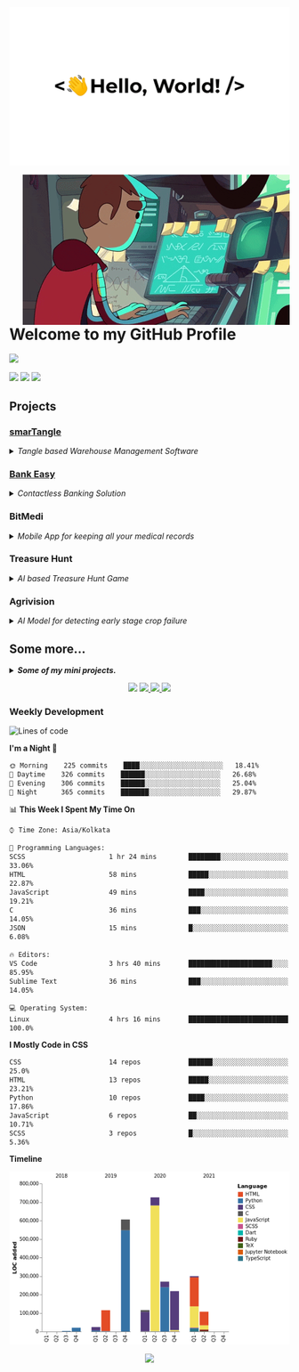 <p align="center">
    <img src="https://github.com/rahulsunil2/rahulsunil2/blob/master/media/hello.gif">
</p>

<img align="right" src="https://github.com/rahulsunil2/rahulsunil2/blob/master/media/computerProgrammer.gif">

# Welcome to my GitHub Profile

![](https://komarev.com/ghpvc/?username=rahulsunil2&color=010040&style=flat-square)
 
<img src='https://img.shields.io/badge/Full%20Stack%20Developer-Django-103E2E?style=for-the-badge&logo=django'> 
<img src='https://img.shields.io/badge/AI%20Enthusiast-TensorFlow-ED8E24?style=for-the-badge&logo=tensorflow&logoColor=white'>
<img src='https://img.shields.io/badge/Mobile%20App%20Developer-Flutter-02569B?style=for-the-badge&logo=flutter'> 

 
## Projects
[<h3> smarTangle </h3>]("https://youtu.be/RXRktCTKABk")
<details><summary><i>Tangle based Warehouse Management Software</i></summary>
<p>
 
<img src='https://img.shields.io/badge/Web%20App%20Developer-Django-103E2E?style=for-the-badge&logo=django'> <img src='https://img.shields.io/badge/Machine%20Learning-FBProphet-073265?style=for-the-badge&logo=facebook&logoColor=white'> <img src='https://img.shields.io/badge/Mobile%20App%20Developer-Flutter-02569B?style=for-the-badge&logo=flutter'> <img src='https://img.shields.io/badge/IOTA%20Network-Tangle-010101?style=for-the-badge&logo=ethereum'>

<img src='https://github.com/rahulsunil2/rahulsunil2/blob/master/media/smartangle.png' width=800px>
<img src='https://github.com/rahulsunil2/rahulsunil2/blob/master/media/Web - Landing.png' width=800px>
</p>
</details>

[<h3> Bank Easy </h3>]("https://youtu.be/PvgbTnNox_k")
<details><summary><i>Contactless Banking Solution</i></summary>
<p>
 
<img src='https://img.shields.io/badge/Mobile%20App%20Developer-Flutter-02569B?style=for-the-badge&logo=flutter'> <img src='https://img.shields.io/badge/IOTA%20Network-Tangle-010101?style=for-the-badge&logo=ethereum'>

<img src='https://github.com/kesiajo/BankEasy/blob/main/images/BankEasy_2.gif' width=800px>
</p>
</details>

### BitMedi
<details><summary><i>Mobile App for keeping all your medical records</i></summary>
<p>
 <img src='https://img.shields.io/badge/Web%20App%20Developer-Django-103E2E?style=for-the-badge&logo=django'> <img src='https://img.shields.io/badge/OCR%20Reading-Tesseract-FF5B56?style=for-the-badge&logo=google&logoColor=white'> <img src='https://img.shields.io/badge/Mobile%20App%20Developer-Flutter-02569B?style=for-the-badge&logo=flutter'>
 
<img src='https://github.com/rahulsunil2/rahulsunil2/blob/master/media/BitMedi_poster.png' width=800px>
<img src='https://github.com/rahulsunil2/rahulsunil2/blob/master/media/BitMedi UI.png' width=800px>
</p>
</details>

### Treasure Hunt
<details><summary><i>AI based Treasure Hunt Game</i></summary>
<p>
<img src='https://img.shields.io/badge/Mobile%20App%20Developer-Flutter-02569B?style=for-the-badge&logo=flutter'> <img src='https://img.shields.io/badge/Deep%20Learning-TensorFlow-ED8E24?style=for-the-badge&logo=tensorflow&logoColor=white'>
 
<img src='https://github.com/rahulsunil2/rahulsunil2/blob/master/media/htne_start.gif' width=800px>
<img src='https://github.com/rahulsunil2/rahulsunil2/blob/master/media/htne_end.gif' width=800px>
</p>
</details>

### Agrivision
<details><summary><i>AI Model for detecting early stage crop failure</i></summary>
<p>
    <img src='https://img.shields.io/badge/Deep%20Learning-TensorFlow-ED8E24?style=for-the-badge&logo=tensorflow&logoColor=white'>
 
<img src='https://github.com/rahulsunil2/rahulsunil2/blob/master/media/agrivision.png' width=800px>
</p>
</details>


## Some more...
<details><summary><b><i>Some of my mini projects.</i></b></summary>
<p>
<img src='https://github.com/rahulsunil2/rahulsunil2/blob/master/media/abcBank.png' height=250px>
<img src='https://github.com/rahulsunil2/rahulsunil2/blob/master/media/CuraZon.png' height=250px> <img src='https://github.com/rahulsunil2/rahulsunil2/blob/master/media/defense.png' height=250px>
</p>
</details>

<p align="center">
    <img src="https://activity-graph.herokuapp.com/graph?username=rahulsunil2&theme=github&hide_border=true"/>
<a href="https://github.com/rahulsunil2">
  <img height="180em" src="https://github-readme-stats.vercel.app/api?username=rahulsunil2&theme=jolly&include_all_commits=true&show_icons=true&count_private=true&bg_color=43,4158D0,C850C0,FFCC70&title_color=fff"/>
  <img height="180em" src="https://github-readme-stats.vercel.app/api/top-langs/?username=rahulsunil2&theme=radical&layout=compact&bg_color=43,4158D0,C850C0,FFCC70&title_color=fff"/>
    <img src="https://github-profile-trophy.vercel.app/?username=rahulsunil2&theme=onedark&no-frame=true&no-bg=true"/>
</a>
</p>

### Weekly Development 
<!--START_SECTION:waka-->
![Lines of code](https://img.shields.io/badge/From%20Hello%20World%20I%27ve%20Written-2.5%20million%20lines%20of%20code-blue)

**I'm a Night 🦉** 

```text
🌞 Morning    225 commits    ████░░░░░░░░░░░░░░░░░░░░░   18.41% 
🌆 Daytime    326 commits    ██████░░░░░░░░░░░░░░░░░░░   26.68% 
🌃 Evening    306 commits    ██████░░░░░░░░░░░░░░░░░░░   25.04% 
🌙 Night      365 commits    ███████░░░░░░░░░░░░░░░░░░   29.87%

```


📊 **This Week I Spent My Time On** 

```text
⌚︎ Time Zone: Asia/Kolkata

💬 Programming Languages: 
SCSS                     1 hr 24 mins        ████████░░░░░░░░░░░░░░░░░   33.06% 
HTML                     58 mins             █████░░░░░░░░░░░░░░░░░░░░   22.87% 
JavaScript               49 mins             ████░░░░░░░░░░░░░░░░░░░░░   19.21% 
C                        36 mins             ███░░░░░░░░░░░░░░░░░░░░░░   14.05% 
JSON                     15 mins             █░░░░░░░░░░░░░░░░░░░░░░░░   6.08%

🔥 Editors: 
VS Code                  3 hrs 40 mins       █████████████████████░░░░   85.95% 
Sublime Text             36 mins             ███░░░░░░░░░░░░░░░░░░░░░░   14.05%

💻 Operating System: 
Linux                    4 hrs 16 mins       █████████████████████████   100.0%

```

**I Mostly Code in CSS** 

```text
CSS                      14 repos            ██████░░░░░░░░░░░░░░░░░░░   25.0% 
HTML                     13 repos            █████░░░░░░░░░░░░░░░░░░░░   23.21% 
Python                   10 repos            ████░░░░░░░░░░░░░░░░░░░░░   17.86% 
JavaScript               6 repos             ██░░░░░░░░░░░░░░░░░░░░░░░   10.71% 
SCSS                     3 repos             █░░░░░░░░░░░░░░░░░░░░░░░░   5.36%

```


**Timeline**

![Chart not found](https://raw.githubusercontent.com/rahulsunil2/rahulsunil2/master/charts/bar_graph.png) 


<!--END_SECTION:waka-->

<p align="center" >
    <img src="https://github.com/rahulsunil2/rahulsunil2/blob/master/media/wave.gif">
</p>
